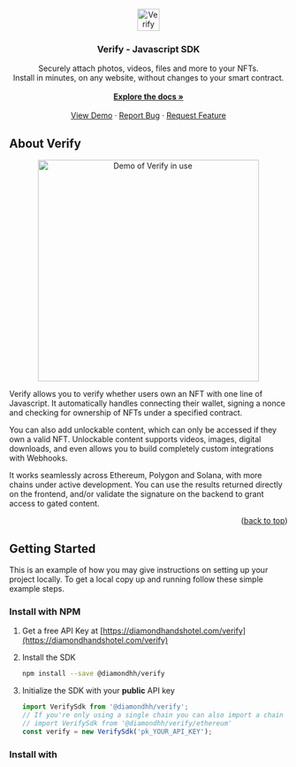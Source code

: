 <div id="top"></div>

<!-- PROJECT LOGO -->
<br />
<div align="center">
  <a href="https://github.com/DiamondHandsHotel/verify">
    <img src="https://github.com/DiamondHandsHotel/verify/raw/master/images/logo.svg" alt="Verify logo" height="40" width="auto">
  </a>

  <h3 align="center">Verify - Javascript SDK</h3>

  <p align="center">
    Securely attach photos, videos, files and more to your NFTs.<br />Install in minutes, on any website, without changes to your smart contract.
    <br />
    <br />
    <a href="https://docs.dmnd.network/api-products/verify"><strong>Explore the docs »</strong></a>
    <br />
    <br />
    <a href="https://diamondhandshotel.com/verify">View Demo</a>
    ·
    <a href="https://github.com/DiamondHandsHotel/verify/issues">Report Bug</a>
    ·
    <a href="https://github.com/DiamondHandsHotel/verify/issues">Request Feature</a>
  </p>
</div>


<!-- Demo/about -->
## About Verify

<div align="center">
  <a href="https://github.com/DiamondHandsHotel/verify">
    <img src="https://github.com/DiamondHandsHotel/verify/raw/master/images/demo.gif" alt="Demo of Verify in use" height="400" width="auto">
  </a>
</div>

Verify allows you to verify whether users own an NFT with one line of Javascript. It automatically handles connecting their wallet, signing a nonce and checking for ownership of NFTs under a specified contract.

You can also add unlockable content, which can only be accessed if they own a valid NFT. Unlockable content supports videos, images, digital downloads, and even allows you to build completely custom integrations with Webhooks.

It works seamlessly across Ethereum, Polygon and Solana, with more chains under active development. You can use the results returned directly on the frontend, and/or validate the signature on the backend to grant access to gated content.

<p align="right">(<a href="#top">back to top</a>)</p>


<!-- GETTING STARTED -->
## Getting Started

This is an example of how you may give instructions on setting up your project locally.
To get a local copy up and running follow these simple example steps.

### Install with NPM

1. Get a free API Key at [https://diamondhandshotel.com/verify](https://diamondhandshotel.com/verify)
2. Install the SDK

   ```sh
   npm install --save @diamondhh/verify
   ```
3. Initialize the SDK with your **public** API key

   ```js
   import VerifySdk from '@diamondhh/verify';
   // If you're only using a single chain you can also import a chain specific version
   // import VerifySdk from '@diamondhh/verify/ethereum'
   const verify = new VerifySdk('pk_YOUR_API_KEY');
   ```

### Install with <script>

1. Get a free API Key at [https://diamondhandshotel.com/verify](https://diamondhandshotel.com/verify)
2. Add the script tag before your closing body tag

   ```html
   <script src="https://unpkg.com/@diamondhh/verify/dist/verify.umd.js"></script>
   ```
3. Initialize the SDK with your **public** API key

   ```js
   var verify = new VerifySdk('pk_YOUR_API_KEY');
   ```

<p align="right">(<a href="#top">back to top</a>)</p>



<!-- USAGE EXAMPLES -->
## Usage

Start a verification attempt by calling `verify.nft()` with a configuration object for the contract.
This returns a promise which will resolve on successful attempt (no errors), or reject if the user
closed the connection dialog or refused the wallet connection.

```js
await verify.nft({
  chain: 'ETH',
  contract: '0xbc4ca0eda7647a8ab7c2061c2e118a18a936f13d'
})
```

You can pass additional arguments to customise the connection window, link to marketplace listings
and request access to unlockable content.

_For more examples, please refer to the [Documentation](https://docs.dmnd.network/api-products/verify/browser-sdk)_

<p align="right">(<a href="#top">back to top</a>)</p>



<!-- ROADMAP -->
## Roadmap

- [x] Ethereum ERC721 support
- [x] Polygon ERC721 support
- [x] Solana Metaplex support
- [ ] Ethereum ERC1155 support (WIP)
- [ ] Polygon ERC1155 support (WIP)
- [ ] Solana SPL Token support (WIP)

See the [open issues](https://github.com/DiamondHandsHotel/verify/issues) for a full list of proposed features (and known issues).

<p align="right">(<a href="#top">back to top</a>)</p>



<!-- CONTRIBUTING -->
## Contributing

This repository contains only prebuilt libraries for the Verify SDK, and the source is not
available at this time (though we have plans to release it!). As such, we're not accepting
code contributions.

If you have a suggestion that would make Verify better or a bug report (excluding security issues)
please open an issue.

If you've identified a security issue or bug please send us the details confidentially via our
website at https://diamondhandshotel.com/contact by selecting "Report a security issue" in the form.

Don't forget to give the project a star if you like it! Thanks again!

<p align="right">(<a href="#top">back to top</a>)</p>



<!-- LICENSE -->
## License

Distributed under the ISC License. See `LICENSE.txt` for more information.

<p align="right">(<a href="#top">back to top</a>)</p>



<!-- CONTACT -->
## Contact

Diamond Hands Hotel - [@DiamondHH](https://twitter.com/DiamondHH) - frontdesk@diamondhandshotel.com

Project Link: [https://github.com/DiamondHandsHotel/verify](https://github.com/DiamondHandsHotel/verify)

<p align="right">(<a href="#top">back to top</a>)</p>



<!-- ACKNOWLEDGMENTS -->
## Acknowledgments

* [ethers.js](https://github.com/ethers-io/ethers.js/)
* [Tailwind CSS](https://github.com/tailwindlabs/tailwindcss)

<p align="right">(<a href="#top">back to top</a>)</p>
